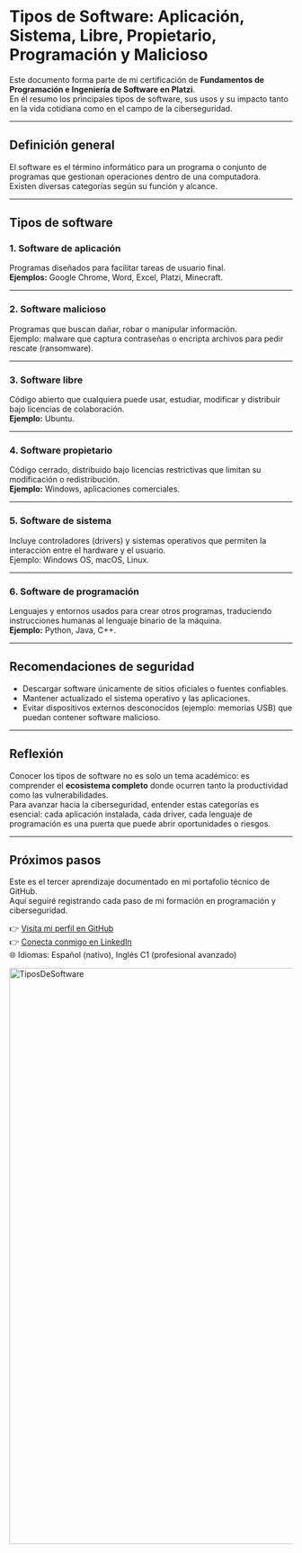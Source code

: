 # Tipos de Software: Aplicación, Sistema, Libre, Propietario, Programación y Malicioso

Este documento forma parte de mi certificación de **Fundamentos de Programación e Ingeniería de Software en Platzi**.  
En él resumo los principales tipos de software, sus usos y su impacto tanto en la vida cotidiana como en el campo de la ciberseguridad.

---

## Definición general

El software es el término informático para un programa o conjunto de programas que gestionan operaciones dentro de una computadora.  
Existen diversas categorías según su función y alcance.

---

## Tipos de software

### 1. Software de aplicación
Programas diseñados para facilitar tareas de usuario final.  
**Ejemplos:** Google Chrome, Word, Excel, Platzi, Minecraft.

---

### 2. Software malicioso
Programas que buscan dañar, robar o manipular información.  
Ejemplo: malware que captura contraseñas o encripta archivos para pedir rescate (ransomware).

---

### 3. Software libre
Código abierto que cualquiera puede usar, estudiar, modificar y distribuir bajo licencias de colaboración.  
**Ejemplo:** Ubuntu.

---

### 4. Software propietario
Código cerrado, distribuido bajo licencias restrictivas que limitan su modificación o redistribución.  
**Ejemplo:** Windows, aplicaciones comerciales.

---

### 5. Software de sistema
Incluye controladores (drivers) y sistemas operativos que permiten la interacción entre el hardware y el usuario.  
Ejemplo: Windows OS, macOS, Linux.

---

### 6. Software de programación
Lenguajes y entornos usados para crear otros programas, traduciendo instrucciones humanas al lenguaje binario de la máquina.  
**Ejemplo:** Python, Java, C++.

---

## Recomendaciones de seguridad

- Descargar software únicamente de sitios oficiales o fuentes confiables.  
- Mantener actualizado el sistema operativo y las aplicaciones.  
- Evitar dispositivos externos desconocidos (ejemplo: memorias USB) que puedan contener software malicioso.  

---

## Reflexión

Conocer los tipos de software no es solo un tema académico: es comprender el **ecosistema completo** donde ocurren tanto la productividad como las vulnerabilidades.  
Para avanzar hacia la ciberseguridad, entender estas categorías es esencial: cada aplicación instalada, cada driver, cada lenguaje de programación es una puerta que puede abrir oportunidades o riesgos.

---

## Próximos pasos

Este es el tercer aprendizaje documentado en mi portafolio técnico de GitHub.  
Aquí seguiré registrando cada paso de mi formación en programación y ciberseguridad.  

👉 [Visita mi perfil en GitHub](https://github.com/JohnJacobV8)  
👉 [Conecta conmigo en LinkedIn](https://www.linkedin.com/in/johnjacobv8)  
🌐 Idiomas: Español (nativo), Inglés C1 (profesional avanzado)

<img width="1024" height="1024" alt="TiposDeSoftware" src="https://github.com/user-attachments/assets/f3366efb-7e6b-4e56-9d23-c5c28dbc47a9" />
